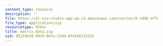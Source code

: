```yaml
---
content_type: resource
description: ''
file: https://ol-ocw-studio-app-qa.s3.amazonaws.com/courses/6-s096-effective-programming-in-c-and-c-january-iap-2014/05219d1899190bfe23d48f4196722155_matrix.data.zip
file_type: application/zip
resourcetype: Other
title: matrix.data.zip
uid: 05219d18-9919-0bfe-23d4-8f4196722155
---
```


